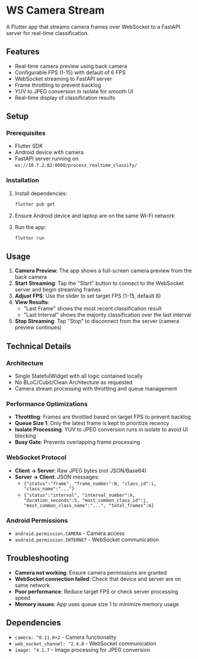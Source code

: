 # WS Camera Stream

A Flutter app that streams camera frames over WebSocket to a FastAPI server for real-time classification.

## Features

- Real-time camera preview using back camera
- Configurable FPS (1-15) with default of 6 FPS
- WebSocket streaming to FastAPI server
- Frame throttling to prevent backlog
- YUV to JPEG conversion in isolate for smooth UI
- Real-time display of classification results

## Setup

### Prerequisites

- Flutter SDK
- Android device with camera
- FastAPI server running on `ws://10.7.2.82:8000/process_realtime_classify/`

### Installation

1. Install dependencies:
   ```bash
   flutter pub get
   ```

2. Ensure Android device and laptop are on the same Wi-Fi network

3. Run the app:
   ```bash
   flutter run
   ```

## Usage

1. **Camera Preview**: The app shows a full-screen camera preview from the back camera
2. **Start Streaming**: Tap the "Start" button to connect to the WebSocket server and begin streaming frames
3. **Adjust FPS**: Use the slider to set target FPS (1-15, default 6)
4. **View Results**: 
   - "Last Frame" shows the most recent classification result
   - "Last Interval" shows the majority classification over the last interval
5. **Stop Streaming**: Tap "Stop" to disconnect from the server (camera preview continues)

## Technical Details

### Architecture
- Single StatefulWidget with all logic contained locally
- No BLoC/Cubit/Clean Architecture as requested
- Camera stream processing with throttling and queue management

### Performance Optimizations
- **Throttling**: Frames are throttled based on target FPS to prevent backlog
- **Queue Size 1**: Only the latest frame is kept to prioritize recency
- **Isolate Processing**: YUV to JPEG conversion runs in isolate to avoid UI blocking
- **Busy Gate**: Prevents overlapping frame processing

### WebSocket Protocol
- **Client → Server**: Raw JPEG bytes (not JSON/Base64)
- **Server → Client**: JSON messages:
  - `{"status":"frame", "frame_number":N, "class_id":i, "class_name":"..."}`
  - `{"status":"interval", "interval_number":k, "duration_seconds":5, "most_common_class_id":j, "most_common_class_name":"...", "total_frames":m}`

### Android Permissions
- `android.permission.CAMERA` - Camera access
- `android.permission.INTERNET` - WebSocket communication

## Troubleshooting

- **Camera not working**: Ensure camera permissions are granted
- **WebSocket connection failed**: Check that device and server are on same network
- **Poor performance**: Reduce target FPS or check server processing speed
- **Memory issues**: App uses queue size 1 to minimize memory usage

## Dependencies

- `camera: ^0.11.0+2` - Camera functionality
- `web_socket_channel: ^2.4.0` - WebSocket communication  
- `image: ^4.1.7` - Image processing for JPEG conversion
